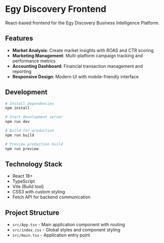 # Egy Discovery Frontend

React-based frontend for the Egy Discovery Business Intelligence Platform.

## Features

- **Market Analysis**: Create market insights with ROAS and CTR scoring
- **Marketing Management**: Multi-platform campaign tracking and performance metrics
- **Accounting Dashboard**: Financial transaction management and reporting
- **Responsive Design**: Modern UI with mobile-friendly interface

## Development

```bash
# Install dependencies
npm install

# Start development server
npm run dev

# Build for production
npm run build

# Preview production build
npm run preview
```

## Technology Stack

- React 18+
- TypeScript
- Vite (Build tool)
- CSS3 with custom styling
- Fetch API for backend communication

## Project Structure

- `src/App.tsx` - Main application component with routing
- `src/index.css` - Global styles and component styling
- `src/main.tsx` - Application entry point
